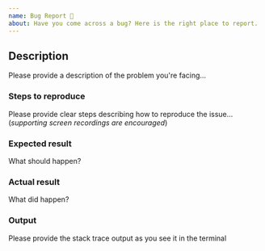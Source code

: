 ```yaml
---
name: Bug Report 🐞
about: Have you come across a bug? Here is the right place to report.
---
```


<!--
  Please make sure that you fill out each of the sections below, failing to do so will result in your issue being closed. 
  The information below helps our hard working maintainers to diagnose and resolved your issue as quickly as possible.
  Remember to, always, always check that the issue does not exist before creating a new one! 
https://github.com/ofuochi/node-typescript-boilerplate/issues
-->

## Description

Please provide a description of the problem you're facing...

### Steps to reproduce

Please provide clear steps describing how to reproduce the issue...  (_supporting screen recordings are encouraged_)

### Expected result

What should happen?

### Actual result

What did happen?

### Output

Please provide the stack trace output as you see it in the terminal